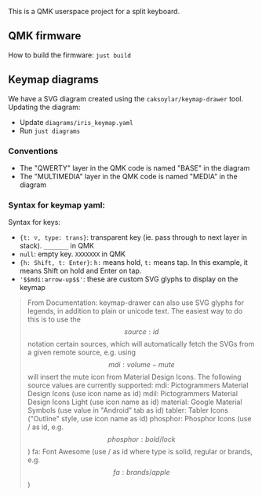 This is a QMK userspace project for a split keyboard.

## QMK firmware

How to build the firmware: `just build`

## Keymap diagrams

We have a SVG diagram created using the `caksoylar/keymap-drawer` tool. 
Updating the diagram:
- Update `diagrams/iris_keymap.yaml`
- Run `just diagrams`

### Conventions

- The "QWERTY" layer in the QMK code is named "BASE" in the diagram 
- The "MULTIMEDIA" layer in the QMK code is named "MEDIA" in the diagram 

### Syntax for keymap yaml:

Syntax for keys:
- `{t: ▽, type: trans}`: transparent key (ie. pass through to next layer in stack). `_______` in QMK 
- `null`: empty key. `XXXXXXX` in QMK
- `{h: Shift, t: Enter}`: `h:` means hold, `t:` means tap. In this example, it means Shift on hold and Enter on tap. 
- `'$$mdi:arrow-up$$'`: these are custom SVG glyphs to display on the keymap
> From Documentation:
> keymap-drawer can also use SVG glyphs for legends, in addition to plain or unicode text. The easiest way to do this is to use the $$source:id$$ notation certain sources, which will automatically fetch the SVGs from a given remote source, e.g. using $$mdi:volume-mute$$ will insert the mute icon from Material Design Icons. The following source values are currently supported:
> mdi: Pictogrammers Material Design Icons (use icon name as id)
> mdil: Pictogrammers Material Design Icons Light (use icon name as id)
> material: Google Material Symbols (use value in "Android" tab as id)
> tabler: Tabler Icons ("Outline" style, use icon name as id)
> phosphor: Phosphor Icons (use <weight>/<name> as id, e.g. $$phosphor:bold/lock$$)
> fa: Font Awesome (use <type>/<name> as id where type is solid, regular or brands, e.g. $$fa:brands/apple$$)

